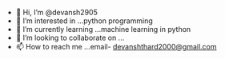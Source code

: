 - 👋 Hi, I’m @devansh2905
- 👀 I’m interested in ...python programming
- 🌱 I’m currently learning ...machine learning in python
- 💞️ I’m looking to collaborate on ...
- 📫 How to reach me ...email- devanshthard2000@gmail.com

<!---
devansh2905/devansh2905 is a ✨ special ✨ repository because its `README.md` (this file) appears on your GitHub profile.
You can click the Preview link to take a look at your changes.
--->
